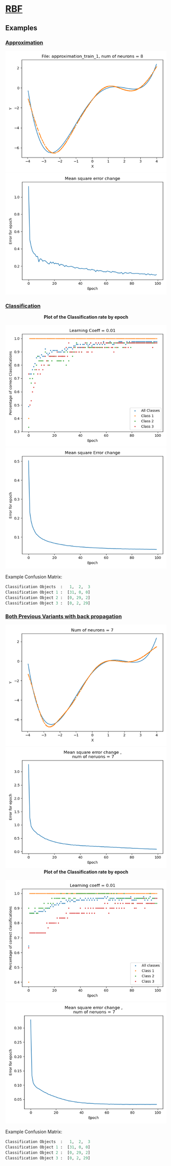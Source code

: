 # [RBF](https://github.com/ZdrzalikPrzemyslaw/Machine-Learning/tree/master/RadialBasisFunctionNetwork)

## Examples

### [Approximation](https://github.com/ZdrzalikPrzemyslaw/Machine-Learning/tree/master/RadialBasisFunctionNetwork/Approximation)

<p align="center">
    <img src="https://github.com/ZdrzalikPrzemyslaw/Machine-Learning/blob/master/.github/Approximation_RBF_Example_Plot.png"
     alt="Approximation plot"/>
  <br>
    <img src="https://github.com/ZdrzalikPrzemyslaw/Machine-Learning/blob/master/.github/Approximation_RBF_Example_Error.png"
     alt="Error plot"/>
</p>


### [Classification](https://github.com/ZdrzalikPrzemyslaw/Machine-Learning/tree/master/RadialBasisFunctionNetwork/Classification)

<p align="center">
 <b>
 Plot of the Classification rate by epoch
 </b>
 <br> <br>
    <img src="https://github.com/ZdrzalikPrzemyslaw/Machine-Learning/blob/master/.github/Classification_RBF_Example_Plot.png"
     alt="Classification plot"/>
<br>
    <img src="https://github.com/ZdrzalikPrzemyslaw/Machine-Learning/blob/master/.github/Classification_RBF_Example_Error.png"
     alt="Error plot"/>
     
 Example Confusion Matrix:
 </b>
</p>


```python
Classification Objects  :   1,  2,  3
Classification Object 1 :  [31, 0, 0]
Classification Object 2 :  [0, 29, 2]
Classification Object 3 :  [0, 2, 29]

```


### [Both Previous Variants with back propagation](https://github.com/ZdrzalikPrzemyslaw/Machine-Learning/tree/master/RadialBasisFunctionNetwork/ApproximationAndClassificationWithBackPropagation)

<p align="center">
<img src="https://github.com/ZdrzalikPrzemyslaw/Machine-Learning/blob/master/.github/Approximation_RBF_Example_Plot_backprop.png"
     alt="Approximation plot"/>
  <br>
    <img src="https://github.com/ZdrzalikPrzemyslaw/Machine-Learning/blob/master/.github/Approximation_RBF_Example_Error_backprop.png"
     alt="Error plot"/>
  <br>
 <b>
 Plot of the Classification rate by epoch
 </b>
 <br> <br>
    <img src="https://github.com/ZdrzalikPrzemyslaw/Machine-Learning/blob/master/.github/Classification_RBF_Example_Plot_backprop.png"
     alt="Classification plot"/>
<br>
    <img src="https://github.com/ZdrzalikPrzemyslaw/Machine-Learning/blob/master/.github/Classification_RBF_Example_Error_backprop.png"
     alt="Error plot"/>
     
 Example Confusion Matrix:
 
 </b>
</p>


```python
Classification Objects  :   1,  2,  3
Classification Object 1 :  [31, 0, 0]
Classification Object 2 :  [0, 29, 2]
Classification Object 3 :  [0, 2, 29]
```